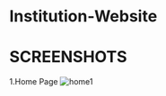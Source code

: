 # Institution-Website
# SCREENSHOTS

1.Home Page
![home1](https://user-images.githubusercontent.com/89832451/205453746-6c13f1b4-0b7b-4957-a101-7bda4a24a050.png)
